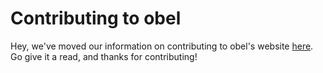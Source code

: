 # Contributing to obel

Hey, we've moved our information on contributing to obel's website [here](https://obelengine.org/learn/contribute/introduction). Go give it a read, and thanks for contributing!
